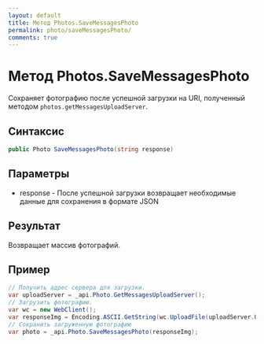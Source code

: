 ```yaml
---
layout: default
title: Метод Photos.SaveMessagesPhoto
permalink: photo/saveMessagesPhoto/
comments: true
---
```

# Метод Photos.SaveMessagesPhoto
Сохраняет фотографию после успешной загрузки на URI, полученный методом `photos.getMessagesUploadServer`.
## Синтаксис
``` csharp
public Photo SaveMessagesPhoto(string response)
```
## Параметры
* response - После успешной загрузки возвращает необходимые данные для сохранения в формате JSON

## Результат
Возвращает массив фотографий.

## Пример
``` csharp
// Получить адрес сервера для загрузки.
var uploadServer = _api.Photo.GetMessagesUploadServer();
// Загрузить фотографию.
var wc = new WebClient();
var responseImg = Encoding.ASCII.GetString(wc.UploadFile(uploadServer.UploadUrl, @"vk.png"));
// Сохранить загруженную фотографию
var photo = _api.Photo.SaveMessagesPhoto(responseImg);
```
